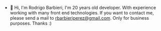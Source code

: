 - 👋 Hi, I'm Rodrigo Barbieri, I'm 20 years old developer. With experience working with many front end technologies.
If you want to contact me, please send a mail to rbarbieriperez@gmail.com. Only for business purposes. Thanks :) 

<!---
rbarbieriperez/rbarbieriperez is a ✨ special ✨ repository because its `README.md` (this file) appears on your GitHub profile.
You can click the Preview link to take a look at your changes.
--->
